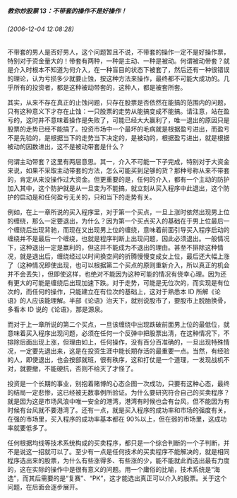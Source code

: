 ##### 教你炒股票 13：不带套的操作不是好操作！
###### (2006-12-04 12:08:28)

不带套的男人是否好男人，这个问题暂且不说，不带套的操作一定不是好操作票，特别对于资金量大的！带套有两种，一种是主动、一种是被动。何谓被动带套？就是介入时根本不知道为何介入，在一种盲目的状态下被套了，然后还有一种很错误的理论，认为亏损多少就要止蚀，按这种方法来操作，最终都不可能大成功的。几乎所有的投资者，都是这种被动带套的，这种人，都是被套所套。

其实，从来不存在真正的止蚀问题，只存在股票是否依然在能搞的范围内的问题，只有这种意义下才存在止蚀：一只股票的走势从能搞变成不能搞。请注意，站在盈亏的，这时并不意味着操作是失败了，可能已经大大赢利了，唯一退出的原因只是股票的走势已经不能搞了。投资市场中一个最坏的毛病就是根据盈亏进出，而盈亏不是先验的，是根据当下的走势当下决定的，是被动的，根据盈亏进出，就是根据被动的因数进出，这不是被动带套是什么？

何谓主动带套？这里有两层意思。其一，介入不可能一下子完成，特别对于大资金来说，如果不采取主动带套的方法，怎么可能买到足够的货？那种号称从来不带套的，肯定从来没操作过大资金。但更重要的是，任何的介入，都有一个主动的防护加入其中，这个防护就是从一旦变为不能搞，就立刻从买入程序中此退出，这个防护的启动是和任何盈亏无关的，只和当下的走势有关。

例如，在上一章所说的买入程序里，对于第一个买点，一旦上涨时依然出现男上位的缠绕，那么一定要退出，为什么？因为第一个买点买入的基础在于男上位最后一个缠绕后出现背驰，而现在又出现男上位的缠绕，意味着前面引导买入程序启动的缠绕并不是最后一个缠绕，也就是程序判断上出现问题，因此必须退出。一般情况下，这种退出一定是赢利的，但这并不能成为不退出的理由。甚至不排除这种情况，就是退出后，缠绕经过以时间换空间的折腾慢慢变成女上位，最后还大幅上涨了（这种情况即使出现，也可以根据第二个买点的原则重新介入，所以真正的机会并不会丢失），但即使这样，也绝对不能因为这种可能的情况有侥幸心理。因为还有更大的可能是缠绕后出现加速下跌。对于走势，可能是无位次的，而实现是有位次的，而任何的操作，只能建立在有位次的基础上，这对于熟悉本 ID 所解《论语》的人应该能理解。半部《论语》治天下，就别说股市了，要股市上脱胎换骨，多看本 ID 说的《论语》，那是源泉。

而对于上一章所说的第二个买点，一旦该缠绕中出现跌破前面男上位的最低位，就意味着买入程序出现问题，必须在任何一个反弹中把股票出清，在这种情况下，不排除后面出现上涨，但理由如上，任何操作，没有百分百准确的，一旦出现特殊情况，一定要先退出来，这是在投资生涯中能长期存活的最重要一点。当然，有经验的人，即使退出，也会按部就班，很有秩序，这和打仗是一个道理，一发现战机不对，就要撤，不能硬抗，否则不给灭了才怪了。

投资是一个长期的事业，别抱着赌博的心态企图一次成功，只要有这种心态，最终的结局一定悲惨，这已经被无数事例所验证。为什么要研究符合自己的买卖程序？就是因为这是市场风浪中唯一安全的港湾，港湾有时候也会有台风，但不能因为有时候有台风就不要港湾了。还有一点，就是买入程序的成功率和市场的强度有关，在强的市场里，买入程序的成功率基本都在 90%以上，但在弱的市场里，这成功率就要低多了。

任何根据均线等技术系统构成的买卖程序，都只是一个综合判断的一个子判断，并不是说这一招就可以了。至少有一点是任何技术的买卖程序不能解决的，就是相同程序选出来的股票，为什么有些涨得多、有些涨的少，能不能就此而选出最有力度的，这在实际的操作中是很有意义的问题。用一个庸俗的比喻，技术系统是“海选”，而其后需要的是“复赛”、“PK”，这才能选出真正可以介入的股票。关于这个问题，在后面会逐步展开。